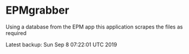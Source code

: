 # EPMgrabber
Using a database from the EPM app this application scrapes the files as required


Latest backup: Sun Sep 8 07:22:01 UTC 2019
